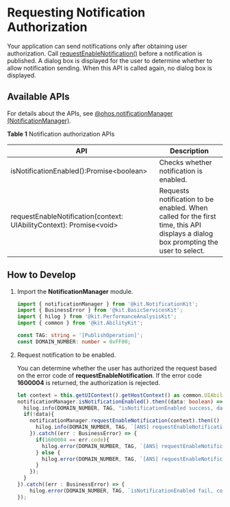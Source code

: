 # Requesting Notification Authorization

Your application can send notifications only after obtaining user authorization. Call [requestEnableNotification()](../reference/apis-notification-kit/js-apis-notificationManager.md#notificationmanagerrequestenablenotification10-1) before a notification is published. A dialog box is displayed for the user to determine whether to allow notification sending. When this API is called again, no dialog box is displayed.

## Available APIs

For details about the APIs, see [@ohos.notificationManager (NotificationManager)](../reference/apis-notification-kit/js-apis-notificationManager.md#notificationmanagerrequestenablenotification10-1).

**Table 1** Notification authorization APIs

| **API** | **Description**|
| -------- | -------- |
| isNotificationEnabled():Promise\<boolean\>       | Checks whether notification is enabled. |
| requestEnableNotification(context: UIAbilityContext): Promise\<void\> | Requests notification to be enabled. When called for the first time, this API displays a dialog box prompting the user to select.    |


## How to Develop

1. Import the **NotificationManager** module.

    ```ts
    import { notificationManager } from '@kit.NotificationKit';
    import { BusinessError } from '@kit.BasicServicesKit';
    import { hilog } from '@kit.PerformanceAnalysisKit';
    import { common } from '@kit.AbilityKit';

    const TAG: string = '[PublishOperation]';
    const DOMAIN_NUMBER: number = 0xFF00;
    ```

2. Request notification to be enabled.

    You can determine whether the user has authorized the request based on the error code of **requestEnableNotification**. If the error code **1600004** is returned, the authorization is rejected.

    ```ts
    let context = this.getUIContext().getHostContext() as common.UIAbilityContext;
    notificationManager.isNotificationEnabled().then((data: boolean) => {
      hilog.info(DOMAIN_NUMBER, TAG, "isNotificationEnabled success, data: " + JSON.stringify(data));
      if(!data){
        notificationManager.requestEnableNotification(context).then(() => {
          hilog.info(DOMAIN_NUMBER, TAG, `[ANS] requestEnableNotification success`);
        }).catch((err : BusinessError) => {
          if(1600004 == err.code){
            hilog.error(DOMAIN_NUMBER, TAG, `[ANS] requestEnableNotification refused, code is ${err.code}, message is ${err.message}`);
          } else {
            hilog.error(DOMAIN_NUMBER, TAG, `[ANS] requestEnableNotification failed, code is ${err.code}, message is ${err.message}`);
          }
        });
      }
    }).catch((err : BusinessError) => {
        hilog.error(DOMAIN_NUMBER, TAG, `isNotificationEnabled fail, code is ${err.code}, message is ${err.message}`);
    });
    ```
